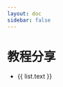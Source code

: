 ```yaml
---
layout: doc
sidebar: false
---
```

# 教程分享

<ul>
    <li v-for="list in sidebar[0].items" :key="list.link">
    <a :href="list.link">{{ list.text }}</a>
    </li>
</ul>

<script setup>
import { useSidebar } from 'vitepress/theme'

const { sidebar,sidebarGroups } = useSidebar()
</script>
